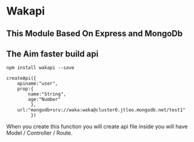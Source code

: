 # Wakapi

## This Module Based On Express and MongoDb

## The Aim faster build api

`npm install wakapi --save`

```
createApi({
    apiname:"user",
    prop:{
        name:"String",
        age:"Number"
         },
    url:"mongodb+srv://waka:waka@cluster0.jtleo.mongodb.net/test1"
         })
```

When you create this function you will create api file inside you will have Model / Controller  /  Route.

